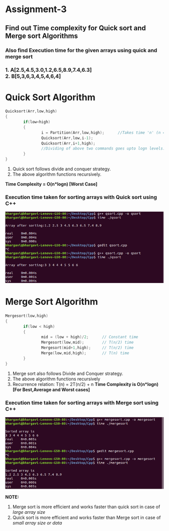 # Assignment-3</br>
## Find out Time complexity for Quick sort and Merge sort Algorithms 
### Also find Execution time for the given arrays using quick and merge sort
### 1. A[2.5,4.5,3.0,1.2,6.5,8.9,7.4,6.3]</br> 2. B[5,3,6,3,4,5,4,6,4] 

# Quick Sort Algorithm
```cpp
Quicksort(Arr,low,high)
{
        if(low<high)
        {
                i = Partition(Arr,low,high);      //Takes time 'n' (n = length of the array)
                Quicksort(Arr,low,i-1);
                Quicksort(Arr,i+1,high);         
                //Dividing of above two commands goes upto logn levels. Therefore, takes 'logn' time
        }
}
```

1. Quick sort follows divide and conquer strategy.
2. The above algorithm functions recursively. 

**Time Complexity = O(n*logn)  [Worst Case]**

### Execution time taken for sorting arrays with Quick sort using C++
![Quick sort program execution](time_quicksort.png)

# Merge Sort Algorithm
```cpp
Mergesort(low,high)                        
{
        if(low < high)
        {
                mid = (low + high)/2;      // Constant time
                Mergesort(low,mid);        // T(n/2) time
                Mergesort(mid+1,high);     // T(n/2) time
                Merge(low,mid,high);       // T(n) time
        }
}
```
1. Merge sort also follows Divide and Conquer strategy.
2. The above algorithm functions recursively</br>
3. Recurrence relation: T(n) = 2T(n/2) + n
**Time Complexity is O(n*logn)  [For Best,Average and Worst cases]**

### Execution time taken for sorting arrays with Merge sort using C++
![Merge sort program execution](time_mergesort.png)

**NOTE:**
1. Merge sort is more efficient and works faster than quick sort in case of *large array size*
2. Quick sort is more efficient and works faster than Merge sort in case of *small array size or data*
